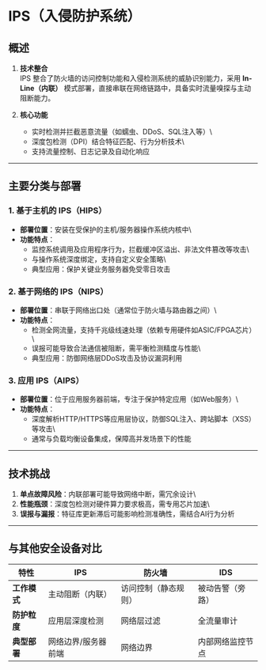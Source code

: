 # IPS（入侵防护系统）

## 概述

1.  **技术整合**\
    IPS 整合了防火墙的访问控制功能和入侵检测系统的威胁识别能力，采用 **In-Line（内联）** 模式部署，直接串联在网络链路中，具备实时流量嗅探与主动阻断能力。

2.  **核心功能**

    -   实时检测并拦截恶意流量（如蠕虫、DDoS、SQL注入等）\
    -   深度包检测（DPI）结合特征匹配、行为分析技术\
    -   支持流量控制、日志记录及自动化响应

------------------------------------------------------------------------

## 主要分类与部署

### 1. 基于主机的 IPS（HIPS）

-   **部署位置**：安装在受保护的主机/服务器操作系统内核中\
-   **功能特点**：
    -   监控系统调用及应用程序行为，拦截缓冲区溢出、非法文件篡改等攻击\
    -   与操作系统深度绑定，支持自定义安全策略\
    -   典型应用：保护关键业务服务器免受零日攻击

### 2. 基于网络的 IPS（NIPS）

-   **部署位置**：串联于网络出口处（通常位于防火墙与路由器之间）\
-   **功能特点**：
    -   检测全网流量，支持千兆级线速处理（依赖专用硬件如ASIC/FPGA芯片）\
    -   误报可能导致合法通信被阻断，需平衡检测精度与性能\
    -   典型应用：防御网络层DDoS攻击及协议漏洞利用

### 3. 应用 IPS（AIPS）

-   **部署位置**：位于应用服务器前端，专注于保护特定应用（如Web服务）\
-   **功能特点**：
    -   深度解析HTTP/HTTPS等应用层协议，防御SQL注入、跨站脚本（XSS）等攻击\
    -   通常与负载均衡设备集成，保障高并发场景下的性能

------------------------------------------------------------------------

## 技术挑战

1.  **单点故障风险**：内联部署可能导致网络中断，需冗余设计\
2.  **性能瓶颈**：深度包检测对硬件算力要求极高，需专用芯片加速\
3.  **误报与漏报**：特征库更新滞后可能影响检测准确性，需结合AI行为分析

------------------------------------------------------------------------

## 与其他安全设备对比

| 特性         | IPS                 | 防火墙               | IDS              |
|--------------|---------------------|----------------------|------------------|
| **工作模式** | 主动阻断（内联）    | 访问控制（静态规则） | 被动告警（旁路） |
| **防护粒度** | 应用层深度检测      | 网络层过滤           | 全流量审计       |
| **典型部署** | 网络边界/服务器前端 | 网络边界             | 内部网络监控节点 |
